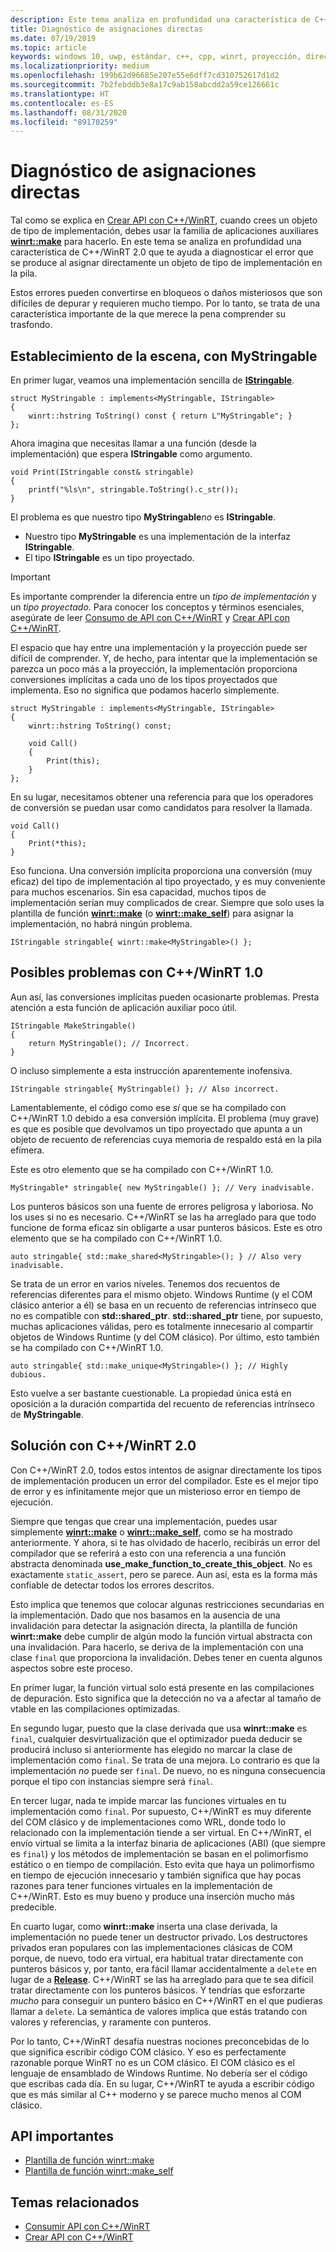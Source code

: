 ```yaml
---
description: Este tema analiza en profundidad una característica de C++/WinRT 2.0 que le ayuda a diagnosticar el error que se produce al crear un objeto de tipo de implementación en la pila, en lugar de usar la familia [**winrt::make**](/uwp/cpp-ref-for-winrt/make) de aplicaciones auxiliares como correspondería.
title: Diagnóstico de asignaciones directas
ms.date: 07/19/2019
ms.topic: article
keywords: windows 10, uwp, estándar, c++, cpp, winrt, proyección, directo, pila, asignaciones, proyectado, implementación
ms.localizationpriority: medium
ms.openlocfilehash: 199b62d96685e207e55e6dff7cd310752617d1d2
ms.sourcegitcommit: 7b2febddb3e8a17c9ab158abcdd2a59ce126661c
ms.translationtype: HT
ms.contentlocale: es-ES
ms.lasthandoff: 08/31/2020
ms.locfileid: "89170259"
---
```

# <a name="diagnosing-direct-allocations"></a>Diagnóstico de asignaciones directas

Tal como se explica en [Crear API con C++/WinRT](./author-apis.md), cuando crees un objeto de tipo de implementación, debes usar la familia de aplicaciones auxiliares [**winrt::make**](/uwp/cpp-ref-for-winrt/make) para hacerlo. En este tema se analiza en profundidad una característica de C++/WinRT 2.0 que te ayuda a diagnosticar el error que se produce al asignar directamente un objeto de tipo de implementación en la pila.

Estos errores pueden convertirse en bloqueos o daños misteriosos que son difíciles de depurar y requieren mucho tiempo. Por lo tanto, se trata de una característica importante de la que merece la pena comprender su trasfondo.

## <a name="setting-the-scene-with-mystringable"></a>Establecimiento de la escena, con **MyStringable**

En primer lugar, veamos una implementación sencilla de [**IStringable**](/uwp/api/windows.foundation.istringable).

```cppwinrt
struct MyStringable : implements<MyStringable, IStringable>
{
    winrt::hstring ToString() const { return L"MyStringable"; }
};
```

Ahora imagina que necesitas llamar a una función (desde la implementación) que espera **IStringable** como argumento.

```cppwinrt
void Print(IStringable const& stringable)
{
    printf("%ls\n", stringable.ToString().c_str());
}
```

El problema es que nuestro tipo **MyStringable***no* es **IStringable**.

- Nuestro tipo **MyStringable** es una implementación de la interfaz **IStringable**.
- El tipo **IStringable** es un tipo proyectado.

> [!IMPORTANT]
> Es importante comprender la diferencia entre un *tipo de implementación* y un *tipo proyectado*. Para conocer los conceptos y términos esenciales, asegúrate de leer [Consumo de API con C++/WinRT](consume-apis.md) y [Crear API con C++/WinRT](author-apis.md).

El espacio que hay entre una implementación y la proyección puede ser difícil de comprender. Y, de hecho, para intentar que la implementación se parezca un poco más a la proyección, la implementación proporciona conversiones implícitas a cada uno de los tipos proyectados que implementa. Eso no significa que podamos hacerlo simplemente.

```cppwinrt
struct MyStringable : implements<MyStringable, IStringable>
{
    winrt::hstring ToString() const;
 
    void Call()
    {
        Print(this);
    }
};
```

En su lugar, necesitamos obtener una referencia para que los operadores de conversión se puedan usar como candidatos para resolver la llamada.

```cppwinrt
void Call()
{
    Print(*this);
}
```

Eso funciona. Una conversión implícita proporciona una conversión (muy eficaz) del tipo de implementación al tipo proyectado, y es muy conveniente para muchos escenarios. Sin esa capacidad, muchos tipos de implementación serían muy complicados de crear. Siempre que solo uses la plantilla de función [**winrt::make**](/uwp/cpp-ref-for-winrt/make) (o [**winrt::make_self**](/uwp/cpp-ref-for-winrt/make-self)) para asignar la implementación, no habrá ningún problema.

```cppwinrt
IStringable stringable{ winrt::make<MyStringable>() };
```

## <a name="potential-pitfalls-with-cwinrt-10"></a>Posibles problemas con C++/WinRT 1.0

Aun así, las conversiones implícitas pueden ocasionarte problemas. Presta atención a esta función de aplicación auxiliar poco útil.

```cppwinrt
IStringable MakeStringable()
{
    return MyStringable(); // Incorrect.
}
```

O incluso simplemente a esta instrucción aparentemente inofensiva.

```cppwinrt
IStringable stringable{ MyStringable() }; // Also incorrect.
```

Lamentablemente, el código como ese *sí* que se ha compilado con C++/WinRT 1.0 debido a esa conversión implícita. El problema (muy grave) es que es posible que devolvamos un tipo proyectado que apunta a un objeto de recuento de referencias cuya memoria de respaldo está en la pila efímera.

Este es otro elemento que se ha compilado con C++/WinRT 1.0.

```cppwinrt
MyStringable* stringable{ new MyStringable() }; // Very inadvisable.
```

Los punteros básicos son una fuente de errores peligrosa y laboriosa. No los uses si no es necesario. C++/WinRT se las ha arreglado para que todo funcione de forma eficaz sin obligarte a usar punteros básicos. Este es otro elemento que se ha compilado con C++/WinRT 1.0.

```cppwinrt
auto stringable{ std::make_shared<MyStringable>(); } // Also very inadvisable.
```

Se trata de un error en varios niveles. Tenemos dos recuentos de referencias diferentes para el mismo objeto. Windows Runtime (y el COM clásico anterior a él) se basa en un recuento de referencias intrínseco que no es compatible con **std::shared_ptr**. **std::shared_ptr** tiene, por supuesto, muchas aplicaciones válidas, pero es totalmente innecesario al compartir objetos de Windows Runtime (y del COM clásico). Por último, esto también se ha compilado con C++/WinRT 1.0.

```cppwinrt
auto stringable{ std::make_unique<MyStringable>() }; // Highly dubious.
```

Esto vuelve a ser bastante cuestionable. La propiedad única está en oposición a la duración compartida del recuento de referencias intrínseco de **MyStringable**.

## <a name="the-solution-with-cwinrt-20"></a>Solución con C++/WinRT 2.0

Con C++/WinRT 2.0, todos estos intentos de asignar directamente los tipos de implementación producen un error del compilador. Este es el mejor tipo de error y es infinitamente mejor que un misterioso error en tiempo de ejecución.

Siempre que tengas que crear una implementación, puedes usar simplemente [**winrt::make**](/uwp/cpp-ref-for-winrt/make) o [**winrt::make_self**](/uwp/cpp-ref-for-winrt/make-self), como se ha mostrado anteriormente. Y ahora, si te has olvidado de hacerlo, recibirás un error del compilador que se referirá a esto con una referencia a una función abstracta denominada **use_make_function_to_create_this_object**. No es exactamente `static_assert`, pero se parece. Aun así, esta es la forma más confiable de detectar todos los errores descritos.

Esto implica que tenemos que colocar algunas restricciones secundarias en la implementación. Dado que nos basamos en la ausencia de una invalidación para detectar la asignación directa, la plantilla de función **winrt::make** debe cumplir de algún modo la función virtual abstracta con una invalidación. Para hacerlo, se deriva de la implementación con una clase `final` que proporciona la invalidación. Debes tener en cuenta algunos aspectos sobre este proceso.

En primer lugar, la función virtual solo está presente en las compilaciones de depuración. Esto significa que la detección no va a afectar al tamaño de vtable en las compilaciones optimizadas.

En segundo lugar, puesto que la clase derivada que usa **winrt::make** es `final`, cualquier desvirtualización que el optimizador pueda deducir se producirá incluso si anteriormente has elegido no marcar la clase de implementación como `final`. Se trata de una mejora. Lo contrario es que la implementación *no* puede ser `final`. De nuevo, no es ninguna consecuencia porque el tipo con instancias siempre será `final`.

En tercer lugar, nada te impide marcar las funciones virtuales en tu implementación como `final`. Por supuesto, C++/WinRT es muy diferente del COM clásico y de implementaciones como WRL, donde todo lo relacionado con la implementación tiende a ser virtual. En C++/WinRT, el envío virtual se limita a la interfaz binaria de aplicaciones (ABI) (que siempre es `final`) y los métodos de implementación se basan en el polimorfismo estático o en tiempo de compilación. Esto evita que haya un polimorfismo en tiempo de ejecución innecesario y también significa que hay pocas razones para tener funciones virtuales en la implementación de C++/WinRT. Esto es muy bueno y produce una inserción mucho más predecible.

En cuarto lugar, como **winrt::make** inserta una clase derivada, la implementación no puede tener un destructor privado. Los destructores privados eran populares con las implementaciones clásicas de COM porque, de nuevo, todo era virtual, era habitual tratar directamente con punteros básicos y, por tanto, era fácil llamar accidentalmente a `delete` en lugar de a [**Release**](/windows/win32/api/unknwn/nf-unknwn-iunknown-release). C++/WinRT se las ha arreglado para que te sea difícil tratar directamente con los punteros básicos. Y tendrías que esforzarte *mucho* para conseguir un puntero básico en C++/WinRT en el que pudieras llamar a `delete`. La semántica de valores implica que estás tratando con valores y referencias, y raramente con punteros.

Por lo tanto, C++/WinRT desafía nuestras nociones preconcebidas de lo que significa escribir código COM clásico. Y eso es perfectamente razonable porque WinRT no es un COM clásico. El COM clásico es el lenguaje de ensamblado de Windows Runtime. No debería ser el código que escribas cada día. En su lugar, C++/WinRT te ayuda a escribir código que es más similar al C++ moderno y se parece mucho menos al COM clásico.

## <a name="important-apis"></a>API importantes
* [Plantilla de función winrt::make ](/uwp/cpp-ref-for-winrt/make)
* [Plantilla de función winrt::make_self](/uwp/cpp-ref-for-winrt/make-self)

## <a name="related-topics"></a>Temas relacionados
* [Consumir API con C++/WinRT](consume-apis.md)
* [Crear API con C++/WinRT](./author-apis.md)